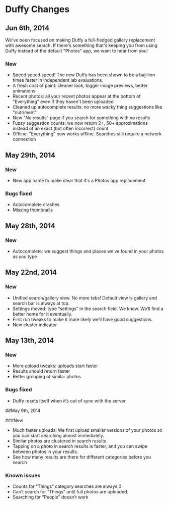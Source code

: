 # Duffy Changes

## Jun 6th, 2014

We've been focused on making Duffy a full-fledged gallery replacement with awesome search.  If there's something that's keeping you from using Duffy instead of the default "Photos" app, we want to hear from you!

### New

- Speed speed speed! The new Duffy has been shown to be a bajillion times faster in independent lab evaluations.
- A fresh coat of paint: cleaner look, bigger image previews, better animations
- Recent photos: all your recent photos appear at the bottom of "Everything" even if they haven't been uploaded
- Cleaned up autocomplete results: no more wacky thing suggestions like "nutriment"
- New "No results" page if you search for something with no results
- Fuzzy suggestion counts: we now return 2+, 50+ approximations instead of an exact (but often incorrect) count
- Offline: "Everything" now works offline.  Searches still require a network connection

## May 29th, 2014

### New
- New app name to make clear that it's a Photos app replacement

### Bugs fixed
- Autocomplete crashes
- Missing thumbnails

## May 28th, 2014

### New
- Autocomplete: we suggest things and places we’ve found in your photos as you type

## May 22nd, 2014

### New

- Unified search/gallery view. No more tabs! Default view is gallery and search bar is always at top.
- Settings moved: type “settings” in the search field. We know. We’ll find a better home for it eventually.
- First run tweaks to make it more likely we’ll have good suggestions.
- New cluster indicator

## May 13th, 2014

### New

- More upload tweaks: uploads start faster
- Results should return faster
- Better grouping of similar photos

### Bugs fixed

- Duffy resets itself when it’s out of sync with the server

##May 9th, 2014

###New

- Much faster uploads! We first upload smaller versions of your photos so you can start searching almost immediately.
- Similar photos are clustered in search results
- Tapping on a photo in search results is faster, and you can swipe between photos in your results.
- See how many results are there for different categories before you search

### Known issues

- Counts for “Things” category searches are always 0
- Can’t search for “Things” until full photos are uploaded.
- Searching for “People” doesn’t work
